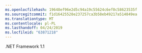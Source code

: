 ```yaml
---
ms.openlocfilehash: 19648ef96e2d5c94a19c55624c6ef0c58623535f
ms.sourcegitcommit: f1d16425528e237257ca3b58eb49217a514849ea
ms.translationtype: MT
ms.contentlocale: pl-PL
ms.lasthandoff: 04/24/2019
ms.locfileid: "63871218"
---
```

.NET Framework 1.1